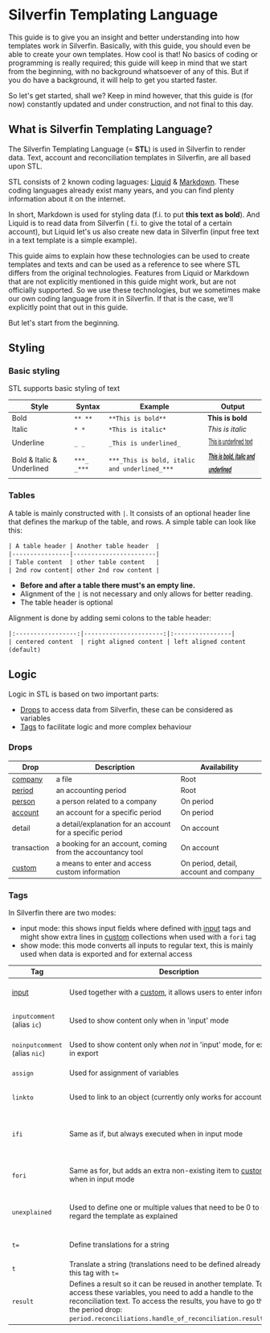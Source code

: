 # Silverfin Templating Language

This guide is to give you an insight and better understanding into how templates work in Silverfin. Basically, with this guide, you should even be able to create your own templates. How cool is that! No basics of coding or programming is really required; this guide will keep in mind that we start from the beginning, with no background whatsoever of any of this. But if you do have a background, it will help to get you started faster.  

So let's get started, shall we? Keep in mind however, that this guide is (for now) constantly updated and under construction, and not final to this day. 

## What is Silverfin Templating Language? 

The Silverfin Templating Language (= **STL**) is used in Silverfin to render data. Text, account and reconciliation templates in Silverfin, are all based upon STL.  

STL consists of 2 known coding laguages: 
[Liquid](https://shopify.github.io/liquid/) & [Markdown](https://daringfireball.net/projects/markdown/syntax). These coding languages already exist many years, and you can find plenty information about it on the internet.  

In short, Markdown is used for styling data (f.i. to put **this text as bold**). And Liquid is to read data from Silverfin ( f.i. to give the total of a certain account), but Liquid let's us also create new data in Silverfin (input free text in a text template is a simple example). 

This guide aims to explain how these technologies can be used to create templates and texts and can be used as a reference to see where STL differs from the original technologies. Features from Liquid or Markdown that are not explicitly mentioned in this guide might work, but are not officially supported. So we use these technologies, but we sometimes make our own coding language from it in Silverfin. If that is the case, we'll explicitly point that out in this guide.

But let's start from the beginning. 

## Styling

### Basic styling

STL supports basic styling of text

| Style       | Syntax  | Example                 | Output
| ----------- | ------- | ----------------------- | -------
| Bold        | `** **` | `**This is bold**`      | **This is bold**
| Italic      | `* *`   | `*This is italic*`      | *This is italic*
| Underline   | `_ _`   | `_This is underlined_`  | <img src="images/style_underlined.png" height="23" width="181">
| Bold & Italic & Underlined | `***_ _***` | `***_This is bold, italic and underlined_***` |  <img src="images/style_bold_italic_underlined.png" height="46" width="181">



### Tables

A table is mainly constructed with `|`. It consists of an optional header line that defines the markup of the table, and rows. A simple table can look like this:

```
| A table header | Another table header  |
|----------------|-----------------------|
| Table content  | other table content   |
| 2nd row content| other 2nd row content |
```

* **Before and after a table there must's an empty line.**
* Alignment of the `|` is not necessary and only allows for better reading.
* The table header is optional

Alignment is done by adding semi colons to the table header:

```
|:-----------------:|----------------------:|:----------------|
| centered content  | right aligned content | left aligned content (default)
```




## Logic

Logic in STL is based on two important parts:

* [Drops](#drops) to access data from Silverfin, these can be considered as variables
* [Tags](#tags) to facilitate logic and more complex behaviour

### Drops

| Drop        | Description  | Availability
| ----------- | ------------ | ---------
| [company](https://github.com/GetSilverfin/sf-templates/blob/master/drops/company.md) | a file | Root
| [period](https://github.com/GetSilverfin/sf-templates/blob/master/drops/period.md)   | an accounting period | Root
| [person](https://github.com/GetSilverfin/sf-templates/blob/master/drops/person.md)      | a person related to a company | On period
| [account](https://github.com/GetSilverfin/sf-templates/blob/master/drops/account.md) | an account for a specific period | On period
| detail      | a detail/explanation for an account for a specific period  | On account
| transaction | a booking for an account, coming from the accountancy tool | On account
| [custom](https://github.com/GetSilverfin/sf-templates/blob/master/drops/custom.md)      | a means to enter and access custom information | On period, detail, account and company

### Tags

In Silverfin there are two modes:

* input mode: this shows input fields where defined with [input](https://github.com/GetSilverfin/sf-templates/blob/master/tags/input.md) tags and might show extra lines in [custom](https://github.com/GetSilverfin/sf-templates/blob/master/drops/custom.md) collections when used with a `fori` tag
* show mode: this mode converts all inputs to regular text, this is mainly used when data is exported and for external access

| Tag         | Description  | Example
| ----------- | ------------ | ----------
| [input](https://github.com/GetSilverfin/sf-templates/blob/master/tags/input.md) | Used together with a [custom](https://github.com/GetSilverfin/sf-templates/blob/master/drops/custom.md), it allows users to enter information | `{% input custom.some.thing as:currency %}
| `inputcomment` (alias `ic`) | Used to show content only when in 'input'   mode  | `{% ic %} this is only shown when not in input mode {% endic %}`
| `noinputcomment` (alias `nic`) | Used to show content only when *not* in 'input' mode, for example in export | `{% nic %} this is only shown in input mode {% endnic %}`
| `assign` | Used for assignment of variables | `{% assign name_of_var = 4 %}`
| `linkto` | Used to link to an object (currently only works for accounts)| `{% linkto account %}this is linked to an account{% endlinkto %}`
| `ifi`    | Same as if, but always executed when in input mode | `{% ifi some_var != blank %}this is shown when in input mode or some_var is filled in{% endifi %}`
| `fori`   | Same as for, but adds an extra non-existing item to [custom](https://github.com/GetSilverfin/sf-templates/blob/master/drops/custom.md) drops when in input mode | `{% fori item in custom.items %}{% input item.title %}{% endfori %}`
| `unexplained` | Used to define one or multiple values that need to be 0 to make regard the template as explained | `{% unexplained current_account.value-details_sum as:indicator %}`
| `t=` | Define translations for a string | `{% t= "a text" nl:"een tekst" fr:"un texte" en:"a text" %}`
| `t`  | Translate a string (translations need to be defined already before this tag with `t=` | `{% t "a text" %}`
| `result` | Defines a result so it can be reused in another template. To access these variables, you need to add a handle to the reconciliation text. To access the results, you have to go through the period drop: `period.reconciliations.handle_of_reconciliation.results.total` | `{% result 'total' 123 %}`
